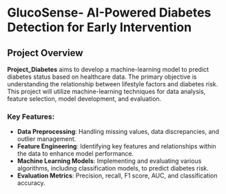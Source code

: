 # GlucoSense- AI-Powered Diabetes Detection for Early Intervention

## Project Overview

**Project_Diabetes** aims to develop a machine-learning model to predict diabetes status based on healthcare data. The primary objective is understanding the relationship between lifestyle factors and diabetes risk. This project will utilize machine-learning techniques for data analysis, feature selection, model development, and evaluation.

### Key Features:
- **Data Preprocessing**: Handling missing values, data discrepancies, and outlier management.
- **Feature Engineering**: Identifying key features and relationships within the data to enhance model performance.
- **Machine Learning Models**: Implementing and evaluating various algorithms, including classification models, to predict diabetes risk.
- **Evaluation Metrics**: Precision, recall, F1 score, AUC, and classification accuracy.
